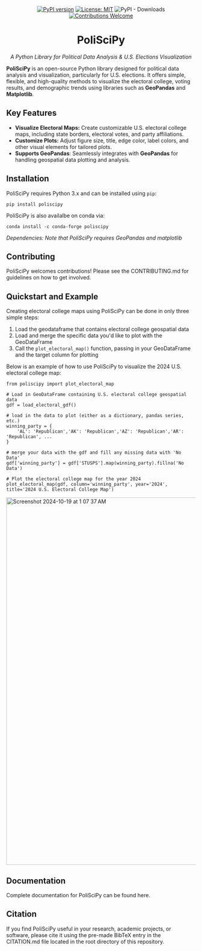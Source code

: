 <div align="center">

[![PyPI version](https://badge.fury.io/py/poliscipy.svg)](https://badge.fury.io/py/poliscipy)
[![License: MIT](https://img.shields.io/badge/License-MIT-blue.svg)](https://opensource.org/licenses/MIT)
![PyPI - Downloads](https://img.shields.io/pypi/dm/poliscipy)
[![Contributions Welcome](https://img.shields.io/badge/contributions-welcome-brightgreen.svg?style=flat)](https://github.com/yourusername/poliscipy)

</div>

<h1 align="center">PoliSciPy</h1>

<p align="center"><em>A Python Library for Political Data Analysis & U.S. Elections Visualization</em></p>

**PoliSciPy** is an open-source Python library designed for political data analysis and visualization, particularly for U.S. elections. It offers simple, flexible, and high-quality methods to visualize the electoral college, voting results, and demographic trends using libraries such as **GeoPandas** and **Matplotlib**.

## Key Features

- **Visualize Electoral Maps:** Create customizable U.S. electoral college maps, including state borders, electoral votes, and party affiliations.
- **Customize Plots:** Adjust figure size, title, edge color, label colors, and other visual elements for tailored plots.
- **Supports GeoPandas**: Seamlessly integrates with **GeoPandas** for handling geospatial data plotting and analysis.

## Installation

PoliSciPy requires Python 3.x and can be installed using `pip`:

```
pip install poliscipy
```

PoliSciPy is also availalbe on conda via:

```
conda install -c conda-forge poliscipy
```

*Dependencies: Note that PoliSciPy requires GeoPandas and matplotlib*

## Contributing

PoliSciPy welcomes contributions! Please see the CONTRIBUTING.md for guidelines on how to get involved.

## Quickstart and Example

Creating electoral college maps using PoliSciPy can be done in only three simple steps:

1. Load the geodataframe that contains electoral college geospatial data
2. Load and merge the specific data you'd like to plot with the GeoDataFrame
3. Call the `plot_electoral_map()` function, passing in your GeoDataFrame and the target column for plotting

Below is an example of how to use PoliSciPy to visualize the 2024 U.S. electoral college map:

```
from poliscipy import plot_electoral_map

# Load in GeoDataFrame containing U.S. electoral college geospatial data
gdf = load_electoral_gdf()

# load in the data to plot (either as a dictionary, pandas series, etc.)
winning_party = {
    'AL': 'Republican','AK': 'Republican','AZ': 'Republican','AR': 'Republican', ...
}

# merge your data with the gdf and fill any missing data with 'No Data'
gdf['winning_party'] = gdf['STUSPS'].map(winning_party).fillna('No Data')

# Plot the electoral college map for the year 2024
plot_electoral_map(gdf, column='winning_party', year='2024', title='2024 U.S. Electoral College Map')

```

<img width="974" alt="Screenshot 2024-10-19 at 1 07 37 AM" src="https://github.com/user-attachments/assets/f096e339-b4f2-4890-82e7-6f923d48a1bd">

## Documentation

Complete documentation for PoliSciPy can be found here.

## Citation

If you find PoliSciPy useful in your research, academic projects, or software, please cite it using the pre-made BibTeX entry in the CITATION.md file located in the root directory of this repository.

